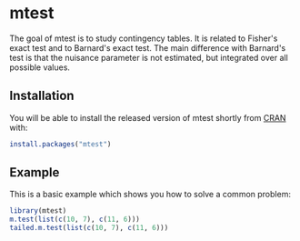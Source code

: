 
# mtest

<!-- badges: start -->
<!-- badges: end -->

The goal of mtest is to study contingency tables. It is related to Fisher's 
exact test and to Barnard's exact test. The main difference with Barnard's test
is that the nuisance parameter is not estimated, but integrated over all 
possible values. 

## Installation

You will be able to install the released version of mtest shortly from [CRAN](https://CRAN.R-project.org) with:

``` r
install.packages("mtest")
```

## Example

This is a basic example which shows you how to solve a common problem:

``` r
library(mtest)
m.test(list(c(10, 7), c(11, 6)))
tailed.m.test(list(c(10, 7), c(11, 6)))
```

